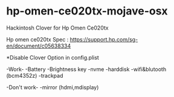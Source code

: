 # hp-omen-ce020tx-mojave-osx
Hackintosh Clover for Hp Omen Ce020tx

Hp omen ce020tx Spec : https://support.hp.com/sg-en/document/c05638334

*Disable Clover Option in config.plist

-Work-
  -Battery
  -Brightness key
  -nvme
  -harddisk
  -wifi&blutooth (bcm4352z)
  -trackpad
  
-Don't work-
  -mirror (hdmi,mdisplay)
